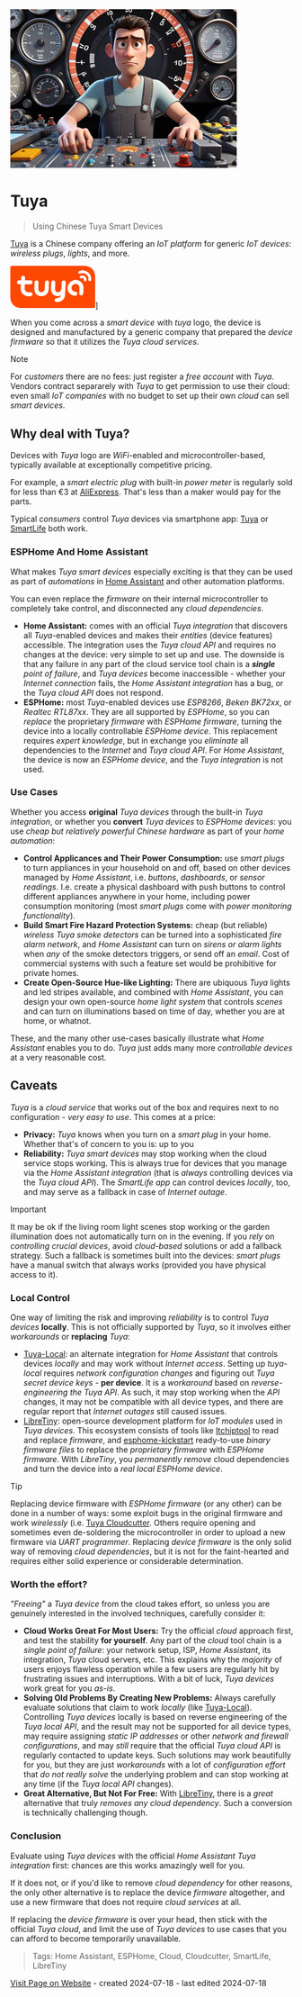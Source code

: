 <img src="/assets/images/homeassistant.png" width="80%" height="80%" />
 
# Tuya

> Using Chinese Tuya Smart Devices

[Tuya](https://www.tuya.com/) is a Chinese company offering an *IoT platform* for generic *IoT devices*: *wireless plugs*, *lights*, and more. 

<img src="images/tuya_logo.png" width="30%" height="30%">]

When you come across a *smart device* with *tuya* logo, the device is designed and manufactured by a generic company that prepared the *device firmware* so that it utilizes the *Tuya cloud services*. 

> [!NOTE]
> For *customers* there are no fees: just register a *free account* with *Tuya*. Vendors contract separarely with *Tuya* to get permission to use their cloud: even small *IoT companies* with no budget to set up their own *cloud* can sell *smart devices*.

## Why deal with Tuya?
Devices with *Tuya* logo are *WiFi*-enabled and microcontroller-based, typically available at exceptionally competitive pricing.

For example, a *smart electric plug* with built-in *power meter* is regularly sold for less than €3 at [AliExpress](https://aliexpress.com/). That's less than a maker would pay for the parts.

Typical *consumers* control *Tuya* devices via smartphone app: [Tuya](https://apps.apple.com/de/app/tuya-smart/id1034649547) or [SmartLife](https://www.tuya.com/product/app-management/all-in-one-app) both work.


### ESPHome And Home Assistant
What makes *Tuya smart devices* especially exciting is that they can be used as part of *automations* in [Home Assistant](https://done.land/tools/software/homeassistant) and other automation platforms. 

You can even replace the *firmware* on their internal microcontroller to completely take control, and disconnected any *cloud dependencies*.

* **Home Assistant:** comes with an official *Tuya integration* that discovers all *Tuya*-enabled devices and makes their *entities* (device features) accessible. The integration uses the *Tuya cloud API* and requires no changes at the device: very simple to set up and use. The downside is that any failure in any part of the cloud service tool chain is a ***single** point of failure*, and *Tuya devices* become inaccessible - whether your *Internet connection* fails, the *Home Assistant integration* has a bug, or the *Tuya cloud API* does not respond.
* **ESPHome:** most *Tuya*-enabled devices use *ESP8266*, *Beken BK72xx*, or *Realtec RTL87xx*. They are all supported by *ESPHome*, so you can *replace* the proprietary *firmware* with *ESPHome firmware*, turning the device into a locally controllable *ESPHome device*. This replacement requires *expert knowledge*, but in exchange you *eliminate* all dependencies to the *Internet* and *Tuya cloud API*. For *Home Assistant*, the device is now an *ESPHome device*, and the *Tuya integration* is not used.

### Use Cases
Whether you access **original** *Tuya devices* through the built-in *Tuya integration*, or whether you **convert** *Tuya devices* to *ESPHome devices*: you use *cheap but relatively powerful Chinese hardware* as part of your *home automation*:

* **Control Applicances and Their Power Consumption:** use *smart plugs* to turn appliances in your household on and off, based on other devices managed by *Home Assistant*, i.e. *buttons*, *dashboards*, or *sensor readings*. I.e. create a physical dashboard with push buttons to control different appliances anywhere in your home, including power consumption monitoring (most *smart plugs* come with *power monitoring functionality*).
* **Build Smart Fire Hazard Protection Systems:** cheap (but reliable) *wireless Tuya smoke detectors* can be turned into a sophisticated *fire alarm network*, and *Home Assistant* can turn on *sirens or alarm lights* when *any* of the smoke detectors triggers, or send off an *email*. Cost of commercial systems with such a feature set would be prohibitive for private homes.
* **Create Open-Source Hue-like Lighting:** There are ubiquous *Tuya* lights and led stripes available, and combined with *Home Assistant*, you can design your own open-source *home light system* that controls *scenes* and can turn on illuminations based on time of day, whether you are at home, or whatnot.

These, and the many other use-cases basically illustrate what *Home Assistant* enables you to do. *Tuya* just adds many more *controllable devices* at a very reasonable cost.

## Caveats

*Tuya* is a *cloud service* that works out of the box and requires next to no configuration - *very easy to use*. This comes at a price:

* **Privacy:** *Tuya* knows when you turn on a *smart plug* in your home. Whether that's of concern to you is:  up to you
* **Reliability:** *Tuya smart devices* may stop working when the cloud service stops working. This is always true for devices that you manage via the *Home Assistant integration* (that is *always* controlling devices via the *Tuya cloud API*). The *SmartLife app* can control devices *locally*, too, and may serve as a fallback in case of *Internet outage*.


> [!IMPORTANT]
> It may be ok if the living room light scenes stop working or the garden illumination does not automatically turn on in the evening. If you *rely* on *controlling crucial devices*, avoid *cloud-based* solutions or add a fallback strategy. Such a fallback is sometimes built into the devices: *smart plugs* have a manual switch that always works (provided you have physical access to it).


### Local Control
One way of limiting the risk and improving *reliability* is to control *Tuya devices* **locally**. This is not officially supported by *Tuya*, so it involves either *workarounds* or **replacing** *Tuya*:

* [Tuya-Local](https://github.com/make-all/tuya-local): an alternate integration for *Home Assistant* that controls devices *locally* and may work without *Internet access*. Setting up *tuya-local* requires *network configuration changes* and figuring out *Tuya secret device keys* - **per device**. It is a *workaround* based on *reverse-engineering the Tuya API*. As such, it may stop working when the *API* changes, it may not be compatible with all device types, and there are regular report that *Internet outages* still caused issues.
* [LibreTiny](https://github.com/libretiny-eu): open-source development platform for *IoT modules* used in *Tuya devices*. This ecosystem consists of tools like [Itchiptool](https://github.com/libretiny-eu/ltchiptool) to read and replace *firmware*, and [esphome-kickstart](https://github.com/libretiny-eu/esphome-kickstart) ready-to-use *binary firmware files* to replace the *proprietary firmware* with *ESPHome firmware*. With *LibreTiny*, you *permanently remove* cloud dependencies and turn the device into a *real local ESPHome device*.

> [!TIP]
> Replacing device firmware with *ESPHome firmware* (or any other) can be done in a number of ways: some exploit bugs in the original firmware and work *wirelessly* (i.e. [Tuya Cloudcutter](https://github.com/tuya-cloudcutter/tuya-cloudcutter). Others require opening and sometimes even de-soldering the microcontroller in order to upload a new firmware via *UART programmer*. Replacing *device firmware* is the only solid way of removing *cloud dependencies*, but it is not for the faint-hearted and requires either solid experience or considerable determination.

### Worth the effort?
*"Freeing"* a *Tuya device* from the cloud takes effort, so unless you are genuinely interested in the involved techniques, carefully consider it:

* **Cloud Works Great For Most Users:** Try the official *cloud* approach first, and test the stability **for yourself**. Any part of the *cloud* tool chain is a *single point of failure*: your network setup, ISP, *Home Assistant*, its integration, *Tuya* cloud servers, etc. This explains why the *majority* of users enjoys flawless operation while a few users are regularly hit by frustrating issues and interruptions. With a bit of luck, *Tuya devices* work great for you *as-is*.
* **Solving Old Problems By Creating New Problems:** Always carefully evaluate solutions that claim to work *locally* (like [Tuya-Local](https://github.com/make-all/tuya-local)). Controlling *Tuya devices* locally is based on reverse engineering of the *Tuya local API*, and the result may not be supported for all device types, may require assigning *static IP addresses* or other *network and firewall configurations*, and may *still* require that the official *Tuya cloud API* is regularly contacted to update keys. Such solutions may work beautifully for you, but they are just *workarounds* with a lot of *configuration effort* that *do not really solve* the underlying problem and can stop working at any time (if the *Tuya local API* changes).
* **Great Alternative, But Not For Free:** With [LibreTiny](https://github.com/libretiny-eu), there is a *great* alternative that truly *removes any cloud dependency*. Such a conversion is technically challenging though.


### Conclusion
Evaluate using *Tuya devices* with the official *Home Assistant Tuya integration* first: chances are this works amazingly well for you.

If it does not, or if you'd like to remove *cloud dependency* for other reasons, the only other alternative is to replace the device *firmware* altogether, and use a new firmware that does not require *cloud services* at all. 

If replacing the *device firmware* is over your head, then stick with the official *Tuya cloud*, and limit the use of *Tuya devices* to use cases that you can afford to become temporarily unavailable.







> Tags: Home Assistant, ESPHome, Cloud, Cloudcutter, SmartLife, LibreTiny

[Visit Page on Website](https://done.land/tools/software/tuya?501206071119243057) - created 2024-07-18 - last edited 2024-07-18
